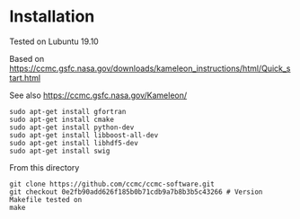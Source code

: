 # Installation

Tested on Lubuntu 19.10

Based on https://ccmc.gsfc.nasa.gov/downloads/kameleon_instructions/html/Quick_start.html

See also https://ccmc.gsfc.nasa.gov/Kameleon/

```
sudo apt-get install gfortran
sudo apt-get install cmake
sudo apt-get install python-dev
sudo apt-get install libboost-all-dev
sudo apt-get install libhdf5-dev
sudo apt-get install swig
```

From this directory

```
git clone https://github.com/ccmc/ccmc-software.git
git checkout 0e2fb90add626f185b0b71cdb9a7b8b3b5c43266 # Version Makefile tested on
make
```
